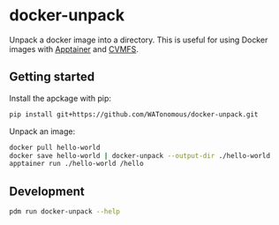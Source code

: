 # docker-unpack

Unpack a docker image into a directory. This is useful for using Docker images with [Apptainer](https://apptainer.org/) and [CVMFS](https://cvmfs.readthedocs.io/en/stable/).

## Getting started

Install the apckage with pip:

```sh
pip install git+https://github.com/WATonomous/docker-unpack.git
```

Unpack an image:

```sh
docker pull hello-world
docker save hello-world | docker-unpack --output-dir ./hello-world
apptainer run ./hello-world /hello
```

## Development

```sh
pdm run docker-unpack --help
```